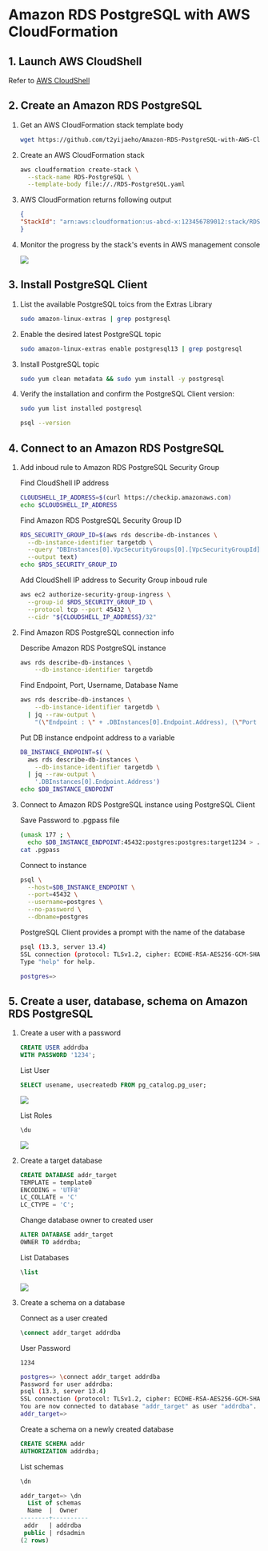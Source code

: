 <head>
    
<meta name="google-site-verification" content="TTReWXgQ95IrIesszJWglu6N-FkK1HwBDgyR8YF6Zvg" />

</head>

# Amazon RDS PostgreSQL with AWS CloudFormation


## 1. Launch AWS CloudShell

Refer to [AWS CloudShell](https://github.com/t2yijaeho/AWS-CloudShell)


## 2. Create an Amazon RDS PostgreSQL

1. Get an AWS CloudFormation stack template body

    ```bash
    wget https://github.com/t2yijaeho/Amazon-RDS-PostgreSQL-with-AWS-CloudFormation/raw/matia/Template/RDS-PostgreSQL.yaml
    ```


2. Create an AWS CloudFormation stack

    ```bash
    aws cloudformation create-stack \
      --stack-name RDS-PostgreSQL \
      --template-body file://./RDS-PostgreSQL.yaml
    ```

3. AWS CloudFormation returns following output

    ```json
    {
    "StackId": "arn:aws:cloudformation:us-abcd-x:123456789012:stack/RDS-PostgreSQL/b4d0f5e0-d4c2-11ec-9529-06edcc65f112"
    }
    ```

4. Monitor the progress by the stack's events in AWS management console

    <img src="https://github.com/t2yijaeho/Amazon-RDS-PostgreSQL-with-AWS-CloudFormation/blob/matia/images/CloudFormation%20Stack%20Creation%20Events.png?raw=true">


## 3. Install PostgreSQL Client

1. List the available PostgreSQL toics from the Extras Library

    ```bash
    sudo amazon-linux-extras | grep postgresql
    ```

2. Enable the desired latest PostgreSQL topic

    ```bash
    sudo amazon-linux-extras enable postgresql13 | grep postgresql
    ```

2. Install PostgreSQL topic

    ```bash
    sudo yum clean metadata && sudo yum install -y postgresql
    ```

3. Verify the installation and confirm the PostgreSQL Client version:

    ```bash
    sudo yum list installed postgresql
    ```
    ```bash
    psql --version
    ```


## 4. Connect to an Amazon RDS PostgreSQL

1. Add inboud rule to Amazon RDS PostgreSQL Security Group

    Find CloudShell IP address
    ```bash
    CLOUDSHELL_IP_ADDRESS=$(curl https://checkip.amazonaws.com)
    echo $CLOUDSHELL_IP_ADDRESS
    ```
    
    Find Amazon RDS PostgreSQL Security Group ID
    ```bash
    RDS_SECURITY_GROUP_ID=$(aws rds describe-db-instances \
      --db-instance-identifier targetdb \
      --query "DBInstances[0].VpcSecurityGroups[0].[VpcSecurityGroupId]" \
      --output text)
    echo $RDS_SECURITY_GROUP_ID
    ```
    
    Add CloudShell IP address to Security Group inboud rule
    ```bash
    aws ec2 authorize-security-group-ingress \
      --group-id $RDS_SECURITY_GROUP_ID \
      --protocol tcp --port 45432 \
      --cidr "${CLOUDSHELL_IP_ADDRESS}/32"
    ```

2. Find Amazon RDS PostgreSQL connection info

    Describe Amazon RDS PostgreSQL instance 
    ```bash
    aws rds describe-db-instances \
        --db-instance-identifier targetdb
    ```
    
    Find Endpoint, Port, Username, Database Name
    ```bash
    aws rds describe-db-instances \
        --db-instance-identifier targetdb \
      | jq --raw-output \
        "(\"Endpoint : \" + .DBInstances[0].Endpoint.Address), (\"Port : \" + (.DBInstances[0].Endpoint.Port | tostring)), (\"Master Username : \" + .DBInstances[0].MasterUsername), (\"DB Name : \" + .DBInstances[0].DBName)"
    ```
    
    Put DB instance endpoint address to a variable
    ```bash
    DB_INSTANCE_ENDPOINT=$( \
      aws rds describe-db-instances \
        --db-instance-identifier targetdb \
      | jq --raw-output \
        '.DBInstances[0].Endpoint.Address')
    echo $DB_INSTANCE_ENDPOINT
    ```

3. Connect to Amazon RDS PostgreSQL instance using PostgreSQL Client 

    Save Password to .pgpass file
    ```bash
    (umask 177 ; \
      echo $DB_INSTANCE_ENDPOINT:45432:postgres:postgres:target1234 > .pgpass)
    cat .pgpass
    ```

    Connect to instance
    ```bash
    psql \
      --host=$DB_INSTANCE_ENDPOINT \
      --port=45432 \
      --username=postgres \
      --no-password \
      --dbname=postgres
    ```
    
    PostgreSQL Client provides a prompt with the name of the database
    ```bash
    psql (13.3, server 13.4)
    SSL connection (protocol: TLSv1.2, cipher: ECDHE-RSA-AES256-GCM-SHA384, bits: 256, compression: off)
    Type "help" for help.

    postgres=>
    ```


## 5. Create a user, database, schema on Amazon RDS PostgreSQL

1. Create a user with a password

    ```sql
    CREATE USER addrdba
    WITH PASSWORD '1234';
    ```
    
    List User
    ```sql
    SELECT usename, usecreatedb FROM pg_catalog.pg_user;
    ```
    <img src="https://github.com/t2yijaeho/Amazon-RDS-PostgreSQL-with-AWS-CloudFormation/blob/matia/images/PostgreSQL%20-%20List%20of%20pg_user.png?raw=true">    
    
    List Roles
    ```sql
    \du
    ```
    <img src="https://github.com/t2yijaeho/Amazon-RDS-PostgreSQL-with-AWS-CloudFormation/blob/matia/images/PostgreSQL%20-%20List%20of%20roles.png?raw=true">

2. Create a target database

    ```sql
    CREATE DATABASE addr_target
    TEMPLATE = template0
    ENCODING = 'UTF8'
    LC_COLLATE = 'C'
    LC_CTYPE = 'C';
    ```
    
    Change database owner to created user
    ```sql
    ALTER DATABASE addr_target
    OWNER TO addrdba;
    ```
    
    List Databases
    ```sql
    \list
    ```
    <img src="https://github.com/t2yijaeho/Amazon-RDS-PostgreSQL-with-AWS-CloudFormation/blob/matia/images/PostgreSQL%20-%20List%20of%20Databases.png?raw=true">

3. Create a schema on a database 

    Connect as a user created
    ```sql
    \connect addr_target addrdba
    ```
    User Password
    ```text
    1234
    ```
    
    ```bash
    postgres=> \connect addr_target addrdba
    Password for user addrdba: 
    psql (13.3, server 13.4)
    SSL connection (protocol: TLSv1.2, cipher: ECDHE-RSA-AES256-GCM-SHA384, bits: 256, compression: off)
    You are now connected to database "addr_target" as user "addrdba".
    addr_target=>
    ```
    
    Create a schema on a newly created database 
    ```sql
    CREATE SCHEMA addr
    AUTHORIZATION addrdba;
    ```
    
    List schemas
    ```sql
    \dn
    ```
    
    ```sql
    addr_target=> \dn
      List of schemas
      Name  |  Owner   
    --------+----------
     addr   | addrdba
     public | rdsadmin
    (2 rows)
    ```

